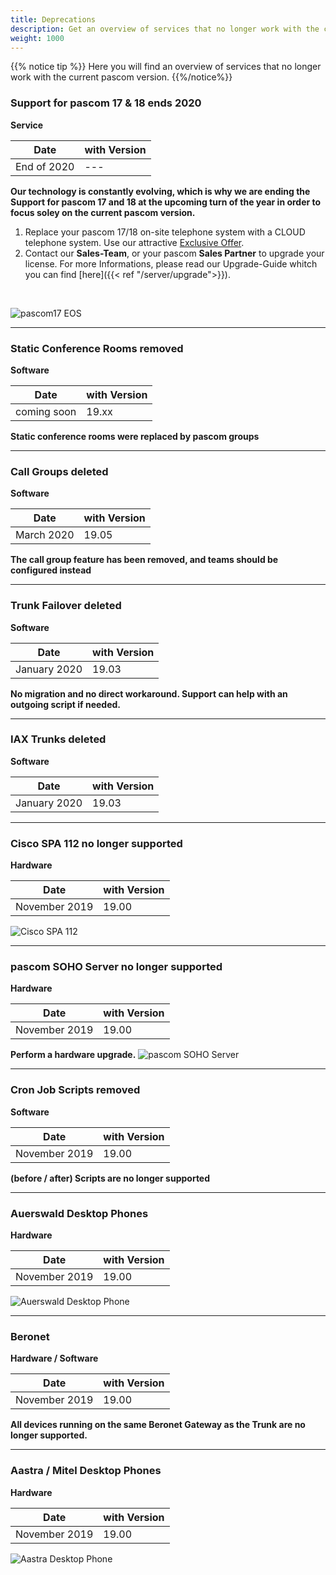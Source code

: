 ```yaml
---
title: Deprecations
description: Get an overview of services that no longer work with the current pascom version. 
weight: 1000
---
```


{{% notice tip %}}
Here you will find an overview of services that no longer work with the current pascom version.
{{%/notice%}}

### Support for pascom 17 & 18 ends 2020
**Service**

|Date|with Version|
|---|---|
|End of 2020|---|  
**Our technology is constantly evolving, which is why we are ending the Support for pascom 17 and 18 at the upcoming turn of the year in order to focus soley on the current pascom version.**


1. Replace your pascom 17/18 on-site telephone system with a CLOUD telephone system. Use our attractive [Exclusive Offer](https://www.pascom.net/en/exclusive-offers/switch-to-pascom-cloud/).  
2. Contact our **Sales-Team**, or your pascom **Sales Partner** to upgrade your license. For more Informations, please read our Upgrade-Guide whitch you can find [here]({{< ref "/server/upgrade">}}).

</br>

![pascom17 EOS](pascom17_EOS.png)

<hr>


### Static Conference Rooms removed
**Software**

|Date|with Version|
|---|---|
|coming soon|19.xx|  
**Static conference rooms were replaced by pascom groups**

<hr>

### Call Groups deleted
**Software**

|Date|with Version|
|---|---|
|March 2020|19.05|  
**The call group feature has been removed, and teams should be configured instead**

<hr>

### Trunk Failover deleted
**Software**

|Date|with Version|
|---|---|
|January 2020|19.03|  
**No migration and no direct workaround. Support can help with an outgoing script if needed.**

<hr>

### IAX Trunks deleted
**Software**

|Date|with Version|
|---|---|
|January 2020|19.03|  

<hr>

### Cisco SPA 112 no longer supported
**Hardware**

|Date|with Version|
|---|---|
|November 2019|19.00|  

![Cisco SPA 112](cisco_spa112.jpg?width=40%)

<hr>

### pascom SOHO Server no longer supported
**Hardware**

|Date|with Version|
|---|---|
|November 2019|19.00|  
**Perform a hardware upgrade.**
![pascom SOHO Server](pascomSOHOserver.png)

<hr>

### Cron Job Scripts removed
**Software**

|Date|with Version|
|---|---|
|November 2019|19.00|  
**(before / after) Scripts are no longer supported**

<hr>

### Auerswald Desktop Phones
**Hardware**  

|Date|with Version|
|---|---|
|November 2019|19.00|    
![Auerswald Desktop Phone](auerswald.jpg)

<hr>

### Beronet 
**Hardware / Software**  

|Date|with Version|
|---|---|
|November 2019|19.00|    
**All devices running on the same Beronet Gateway as the Trunk are no longer supported.**


<hr>

### Aastra / Mitel Desktop Phones
**Hardware**  

|Date|with Version|
|---|---|
|November 2019|19.00|    
![Aastra Desktop Phone](aastra.jpg?width=60%)







